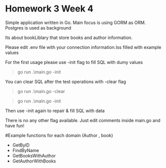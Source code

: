 # Homework 3 Week 4

Simple application written in Go. Main focus is using GORM as ORM. Postgres is used as background

Its about bookLiblary that store books and author information.

Please edit .env file with your connection information.Iss filled with example  values

For the first usage please use -init flag to fill SQL with dumy values

> go run .\main.go -init

You can clear SQL after the test operations with -clear flag

>go run .\main.go -clear

> go run .\main.go -init

Then use -init again to repair & fill SQL with data

There is no any other flag available. Just edit comments inside main.go and have fun!

#Example functions for each domain (Author , book)

  - GetByID
  - FindByName
  - GetBooksWithAuthor
  - GetAuthorWithBooks






